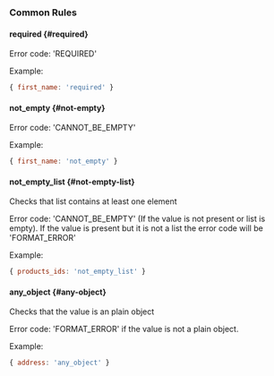 ### Common Rules

#### required {#required}

Error code: 'REQUIRED'

Example:

```javascript
{ first_name: 'required' }
```

#### not\_empty {#not-empty}

Error code: 'CANNOT\_BE\_EMPTY'

Example:

```javascript
{ first_name: 'not_empty' }
```

#### not\_empty\_list {#not-empty-list}

Checks that list contains at least one element

Error code: 'CANNOT\_BE\_EMPTY' \(If the value is not present or list is empty\). If the value is present but it is not a list the error code will be 'FORMAT\_ERROR'

Example:

```javascript
{ products_ids: 'not_empty_list' }
```

#### any\_object {#any-object}

Checks that the value is an plain object

Error code: 'FORMAT\_ERROR' if the value is not a plain object.

Example:

```javascript
{ address: 'any_object' }
```
